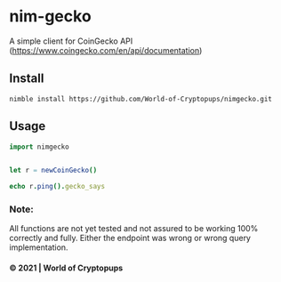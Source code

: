 # nim-gecko

A simple client for CoinGecko API (https://www.coingecko.com/en/api/documentation)

## Install

```
nimble install https://github.com/World-of-Cryptopups/nimgecko.git
```

## Usage

```nim
import nimgecko


let r = newCoinGecko()

echo r.ping().gecko_says
```

### Note:

All functions are not yet tested and not assured to be working 100% correctly and fully. Either the endpoint was wrong or wrong query implementation.

#### &copy; 2021 | World of Cryptopups
